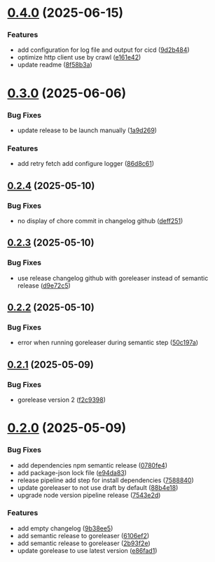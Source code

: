 # [0.4.0](https://github.com/DrakkarStorm/deadlinkr/compare/v0.3.0...v0.4.0) (2025-06-15)


### Features

*  add configuration for log file and output for cicd ([9d2b484](https://github.com/DrakkarStorm/deadlinkr/commit/9d2b484b20cfc94290bf8d4e91b488ad24cf9ae3))
* optimize http client use by crawl ([e161e42](https://github.com/DrakkarStorm/deadlinkr/commit/e161e42826537188b36f9972871344dd6e83acef))
* update readme ([8f58b3a](https://github.com/DrakkarStorm/deadlinkr/commit/8f58b3a95b6db452cc580b8a0026a99a2002c9a6))

# [0.3.0](https://github.com/DrakkarStorm/deadlinkr/compare/v0.2.4...v0.3.0) (2025-06-06)


### Bug Fixes

* update release to be launch manually ([1a9d269](https://github.com/DrakkarStorm/deadlinkr/commit/1a9d2694080df96a61adb5d31e62ffbe6ff6e949))


### Features

* add retry fetch add configure logger ([86d8c61](https://github.com/DrakkarStorm/deadlinkr/commit/86d8c617e12ca704a53b94ffcfb9350ebb2fa799))

## [0.2.4](https://github.com/DrakkarStorm/deadlinkr/compare/v0.2.3...v0.2.4) (2025-05-10)


### Bug Fixes

* no display of chore commit in changelog github ([deff251](https://github.com/DrakkarStorm/deadlinkr/commit/deff2512f1b005b635f6f1ca3192d8576553fe98))

## [0.2.3](https://github.com/DrakkarStorm/deadlinkr/compare/v0.2.2...v0.2.3) (2025-05-10)


### Bug Fixes

* use release changelog github with goreleaser instead of semantic release ([d9e72c5](https://github.com/DrakkarStorm/deadlinkr/commit/d9e72c50d540df0f73ecf02ea3e7dfa337bc1e74))

## [0.2.2](https://github.com/DrakkarStorm/deadlinkr/compare/v0.2.1...v0.2.2) (2025-05-10)


### Bug Fixes

* error when running goreleaser during semantic step ([50c197a](https://github.com/DrakkarStorm/deadlinkr/commit/50c197abe2b7fa57bb06f3e9228c9c3335cfdad1))

## [0.2.1](https://github.com/DrakkarStorm/deadlinkr/compare/v0.2.0...v0.2.1) (2025-05-09)


### Bug Fixes

* gorelease version 2 ([f2c9398](https://github.com/DrakkarStorm/deadlinkr/commit/f2c93989f10ed1241e690becbea0d5e185a774c4))

# [0.2.0](https://github.com/DrakkarStorm/deadlinkr/compare/v0.1.1...v0.2.0) (2025-05-09)


### Bug Fixes

* add dependencies npm semantic release ([0780fe4](https://github.com/DrakkarStorm/deadlinkr/commit/0780fe4b000e1dcce88652f633a8082401c1744f))
* add package-json lock file ([e94da83](https://github.com/DrakkarStorm/deadlinkr/commit/e94da83462eadf45cf451590c48074384d377946))
* release pipeline add step for install dependencies ([7588840](https://github.com/DrakkarStorm/deadlinkr/commit/7588840605905e17d37f85935b64ca1a4e40194e))
* update goreleaser to not use draft by default ([88b4e18](https://github.com/DrakkarStorm/deadlinkr/commit/88b4e1873a65c41b130c50768125dbf7c4154b4e))
* upgrade node version pipeline release ([7543e2d](https://github.com/DrakkarStorm/deadlinkr/commit/7543e2dc6a7e15dc4a03a811c459ce90ed67ec0a))


### Features

* add empty changelog ([9b38ee5](https://github.com/DrakkarStorm/deadlinkr/commit/9b38ee56fffeebfb9c61e2731c7b9201edc37c80))
* add semantic release to goreleaser ([6106ef2](https://github.com/DrakkarStorm/deadlinkr/commit/6106ef2a793addcef02bb129142b432bb7908eba))
* add semantic release to goreleaser ([2b93f2e](https://github.com/DrakkarStorm/deadlinkr/commit/2b93f2ed1cf588c1e4265712c924c7c55512648c))
* update gorelease to use latest version ([e86fad1](https://github.com/DrakkarStorm/deadlinkr/commit/e86fad16603bad46eac7baf973107d7bb9daa29c))
